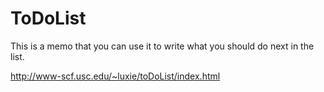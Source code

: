 # ToDoList
This is a memo that you can use it to write what you should do next in the list.

http://www-scf.usc.edu/~luxie/toDoList/index.html
